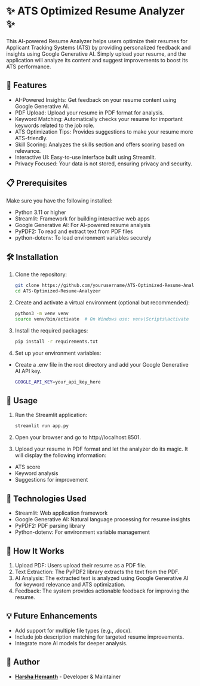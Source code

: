 # ✨ ATS Optimized Resume Analyzer ✨
This AI-powered Resume Analyzer helps users optimize their resumes for Applicant Tracking Systems (ATS) by providing personalized feedback and insights using Google Generative AI. Simply upload your resume, and the application will analyze its content and suggest improvements to boost its ATS performance.

## 🚀 Features
- AI-Powered Insights: Get feedback on your resume content using Google Generative AI.
- PDF Upload: Upload your resume in PDF format for analysis.
- Keyword Matching: Automatically checks your resume for important keywords related to the job role.
- ATS Optimization Tips: Provides suggestions to make your resume more ATS-friendly.
- Skill Scoring: Analyzes the skills section and offers scoring based on relevance.
- Interactive UI: Easy-to-use interface built using Streamlit.
- Privacy Focused: Your data is not stored, ensuring privacy and security.
## 📋 Prerequisites
Make sure you have the following installed:

- Python 3.11 or higher
- Streamlit: Framework for building interactive web apps
- Google Generative AI: For AI-powered resume analysis
- PyPDF2: To read and extract text from PDF files
- python-dotenv: To load environment variables securely
## 🛠️ Installation

1. Clone the repository:
  
    ```bash
    git clone https://github.com/yourusername/ATS-Optimized-Resume-Analyzer.git
    cd ATS-Optimized-Resume-Analyzer

2. Create and activate a virtual environment (optional but recommended):

    ```bash
    python3 -m venv venv
    source venv/bin/activate  # On Windows use: venv\Scripts\activate

3. Install the required packages:

    ```bash
    pip install -r requirements.txt

4. Set up your environment variables:

- Create a .env file in the root directory and add your Google Generative AI API key.
    ```bash
    GOOGLE_API_KEY=your_api_key_here

## 📜 Usage
1. Run the Streamlit application:

    ```bash
    streamlit run app.py
    
2. Open your browser and go to http://localhost:8501.

3. Upload your resume in PDF format and let the analyzer do its magic. It will display the following information:

- ATS score
- Keyword analysis
- Suggestions for improvement
  
## 🧰 Technologies Used
- Streamlit: Web application framework
- Google Generative AI: Natural language processing for resume insights
- PyPDF2: PDF parsing library
- Python-dotenv: For environment variable management


## 🤖 How It Works
1. Upload PDF: Users upload their resume as a PDF file.
2. Text Extraction: The PyPDF2 library extracts the text from the PDF.
3. AI Analysis: The extracted text is analyzed using Google Generative AI for keyword relevance and ATS optimization.
4. Feedback: The system provides actionable feedback for improving the resume.
## 💡 Future Enhancements
- Add support for multiple file types (e.g., .docx).
- Include job description matching for targeted resume improvements.
- Integrate more AI models for deeper analysis.
## 👤 Author
- **[Harsha Hemanth](https://github.com/Harsha-Hemanth)** - Developer & Maintainer
